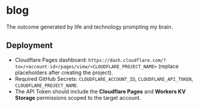 # blog

The outcome generated by life and technology prompting my brain.

## Deployment

- Cloudflare Pages dashboard: `https://dash.cloudflare.com/?to=/<account-id>/pages/view/<CLOUDFLARE_PROJECT_NAME>` (replace placeholders after creating the project).
- Required GitHub Secrets: `CLOUDFLARE_ACCOUNT_ID`, `CLOUDFLARE_API_TOKEN`, `CLOUDFLARE_PROJECT_NAME`.
- The API Token should include the **Cloudflare Pages** and **Workers KV Storage** permissions scoped to the target account.
